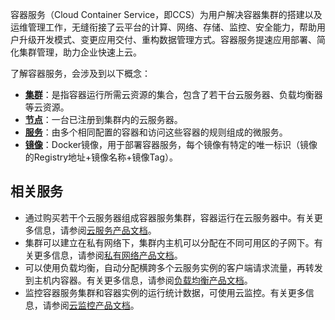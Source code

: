 容器服务（Cloud Container Service，即CCS）为用户解决容器集群的搭建以及运维管理工作，无缝衔接了云平台的计算、网络、存储、监控、安全能力，帮助用户升级开发模式、变更应用交付、重构数据管理方式。容器服务提速应用部署、简化集群管理，助力企业快速上云。

了解容器服务，会涉及到以下概念：

- **[集群](http://tcecqpoc.fsphere.cn/doc/product/457/6779)**：是指容器运行所需云资源的集合，包含了若干台云服务器、负载均衡器等云资源。
- **[节点](http://tcecqpoc.fsphere.cn/doc/product/457/6995)**：一台已注册到集群内的云服务器。
- **[服务](http://tcecqpoc.fsphere.cn/doc/product/457/6780)**：由多个相同配置的容器和访问这些容器的规则组成的微服务。
- **[镜像](http://tcecqpoc.fsphere.cn/doc/product/457/6781)**：Docker镜像，用于部署容器服务，每个镜像有特定的唯一标识（镜像的Registry地址+镜像名称+镜像Tag）。

## 相关服务

- 通过购买若干个云服务器组成容器服务集群，容器运行在云服务器中。有关更多信息，请参阅[云服务产品文档](http://tcecqpoc.fsphere.cn/doc/product/213)。
- 集群可以建立在私有网络下，集群内主机可以分配在不同可用区的子网下。有关更多信息，请参阅[私有网络产品文档](http://tcecqpoc.fsphere.cn/doc/product/215)。
- 可以使用负载均衡，自动分配横跨多个云服务实例的客户端请求流量，再转发到主机内容器。有关更多信息，请参阅[负载均衡产品文档](http://tcecqpoc.fsphere.cn/doc/product/214)。
- 监控容器服务集群和容器实例的运行统计数据，可使用云监控。有关更多信息，请参阅[云监控产品文档](http://tcecqpoc.fsphere.cn/doc/product/248)。








